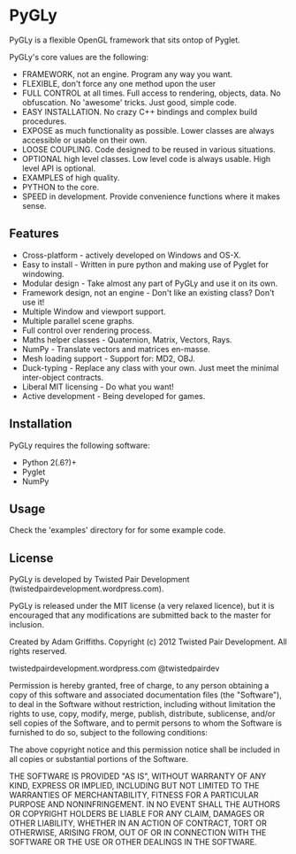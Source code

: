 PyGLy
=====================

PyGLy is a flexible OpenGL framework that sits ontop of Pyglet.

PyGLy's core values are the following:

   * FRAMEWORK, not an engine. Program any way you want.
   * FLEXIBLE, don't force any one method upon the user
   * FULL CONTROL at all times. Full access to rendering, objects, data. No obfuscation. No 'awesome' tricks. Just good, simple code.
   * EASY INSTALLATION. No crazy C++ bindings and complex build procedures.
   * EXPOSE as much functionality as possible. Lower classes are always accessible or usable on their own.
   * LOOSE COUPLING. Code designed to be reused in various situations.
   * OPTIONAL high level classes. Low level code is always usable. High level API is optional.
   * EXAMPLES of high quality.
   * PYTHON to the core.
   * SPEED in development. Provide convenience functions where it makes sense.

Features
-------------

   * Cross-platform - actively developed on Windows and OS-X.
   * Easy to install - Written in pure python and making use of Pyglet for windowing.
   * Modular design - Take almost any part of PyGLy and use it on its own.
   * Framework design, not an engine - Don't like an existing class? Don't use it!
   * Multiple Window and viewport support.
   * Multiple parallel scene graphs.
   * Full control over rendering process.
   * Maths helper classes - Quaternion, Matrix, Vectors, Rays.
   * NumPy - Translate vectors and matrices en-masse.
   * Mesh loading support - Support for: MD2, OBJ.
   * Duck-typing - Replace any class with your own. Just meet the minimal inter-object contracts.
   * Liberal MIT licensing - Do what you want!
   * Active development - Being developed for games.


Installation
--------------

PyGLy requires the following software:

   * Python 2(.6?)+
   * Pyglet
   * NumPy


Usage
-----------------------

Check the 'examples' directory for for some example code.


License
---------------

PyGLy is developed by Twisted Pair Development (twistedpairdevelopment.wordpress.com).

PyGLy is released under the MIT license (a very relaxed licence), but it is encouraged that any modifications are submitted back to the master for inclusion.

Created by Adam Griffiths.
Copyright (c) 2012 Twisted Pair Development. All rights reserved.

twistedpairdevelopment.wordpress.com
@twistedpairdev

Permission is hereby granted, free of charge, to any person obtaining a copy of this software and associated documentation files (the "Software"), to deal in the Software without restriction, including without limitation the rights to use, copy, modify, merge, publish, distribute, sublicense, and/or sell copies of the Software, and to permit persons to whom the Software is furnished to do so, subject to the following conditions:

The above copyright notice and this permission notice shall be included in all copies or substantial portions of the Software.

THE SOFTWARE IS PROVIDED "AS IS", WITHOUT WARRANTY OF ANY KIND, EXPRESS OR IMPLIED, INCLUDING BUT NOT LIMITED TO THE WARRANTIES OF MERCHANTABILITY, FITNESS FOR A PARTICULAR PURPOSE AND NONINFRINGEMENT. IN NO EVENT SHALL THE AUTHORS OR COPYRIGHT HOLDERS BE LIABLE FOR ANY CLAIM, DAMAGES OR OTHER LIABILITY, WHETHER IN AN ACTION OF CONTRACT, TORT OR OTHERWISE, ARISING FROM, OUT OF OR IN CONNECTION WITH THE SOFTWARE OR THE USE OR OTHER DEALINGS IN THE SOFTWARE.


